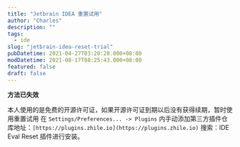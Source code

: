 ```yaml
---
title: "Jetbrain IDEA 重置试用"
author: "Charles"
description: ""
tags:
  - ide
slug: "jetbrain-idea-reset-trial"
pubDatetime: 2021-04-27T03:20:28.000+08:00
modDatetime: 2021-08-17T08:25:43.000+08:00
featured: false
draft: false
---
```


**方法已失效**

本人使用的是免费的开源许可证，如果开源许可证到期以后没有获得续期，暂时使用重置试用
在 `Settings/Preferences... -> Plugins` 内手动添加第三方插件仓库地址：`[https://plugins.zhile.io](https://plugins.zhile.io)` 搜索：IDE Eval Reset 插件进行安装。
